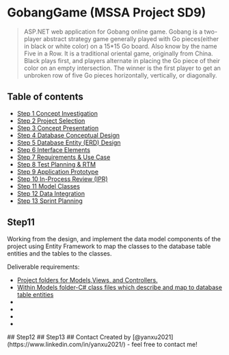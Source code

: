 # GobangGame (MSSA Project SD9)
>ASP.NET web application for Gobang online game.
>Gobang is a two-player abstract strategy game generally played with Go pieces(either in black or white color) on a 15*15 Go board. Also know by the name Five in a Row.
>It is a traditional oriental game, originally from China. 
>Black plays first, and players alternate in placing the Go piece of their color on an empty intersection. 
>The winner is the first player to get an unbroken row of five Go pieces horizontally, vertically, or diagonally.

## Table of contents
* [Step 1 Concept Investigation](#Step1)
* [Step 2 Project Selection](#Step2)
* [Step 3 Concept Presentation](#step3)
* [Step 4 Database Conceptual Design](#step4)
* [Step 5 Database Entity (ERD) Design](#step5)
* [Step 6 Interface Elements](#step6)
* [Step 7 Requirements & Use Case](#step7)
* [Step 8 Test Planning & RTM](#step8)
* [Step 9 Application Prototype](#step9)
* [Step 10 In-Process Review (IPR)](#step10)
* [Step 11 Model Classes](#Step11)
* [Step 12 Data Integration](#Step12)
* [Step 13 Sprint Planning](#Step13)

## Step11
<p>Working from the design, and implement the data model components of the project using Entity Framework to map the classes to the database table entities and the tables to the classes.</p>
<p>Deliverable requirements:
  <ul>
    <li><a href="https://github.com/yanxu2021/GobangGame/blob/master/ScreenShots/1Folders%20for%20MVC.JPG">Project folders for Models,Views, and Controllers.</a></li>
    <li><a href="">Within Models folder-C# class files which describe and map to database table entities</a></li>
    <li><a href=""></a></li>
    <li><a href=""></a></li>
    <li><a href=""></a></li>
    <li><a href=""></a></li>
    </ul>
  </p>
## Step12
## Step13
## Contact
Created by [@yanxu2021](https://www.linkedin.com/in/yanxu2021/) - feel free to contact me!
